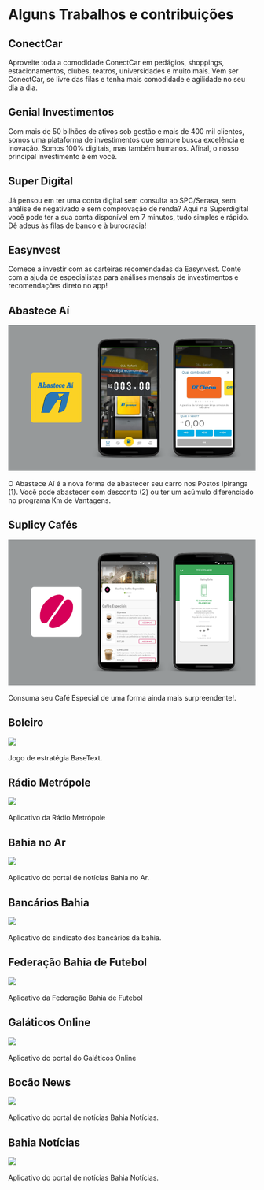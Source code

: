 # Alguns Trabalhos e contribuições

## ConectCar

Aproveite toda a comodidade ConectCar em pedágios, shoppings, estacionamentos, clubes, teatros,
universidades e muito mais. Vem ser ConectCar, se livre das filas e tenha mais comodidade e
agilidade no seu dia a dia.


## Genial Investimentos

Com mais de 50 bilhões de ativos sob gestão e mais de 400 mil clientes, somos uma plataforma de
investimentos que sempre busca excelência e inovação. Somos 100% digitais, mas também humanos.
Afinal, o nosso principal investimento é em você.


## Super Digital

Já pensou em ter uma conta digital sem consulta ao SPC/Serasa, sem análise de negativado e sem
comprovação de renda? Aqui na Superdigital você pode ter a sua conta disponível em 7 minutos,
tudo simples e rápido. Dê adeus às filas de banco e à burocracia!


## Easynvest

Comece a investir com as carteiras recomendadas da Easynvest. Conte com a ajuda de especialistas
para análises mensais de investimentos e recomendações direto no app!

## Abastece Aí

![](https://raw.githubusercontent.com/RafaelBarbosatec/rafaelbarbosatec.github.io/master/images/fulls/abasteceai/img.png)


O Abastece Aí é a nova forma de abastecer seu carro nos Postos Ipiranga (1). Você pode abastecer
com desconto (2) ou ter um acúmulo diferenciado no programa Km de Vantagens.

## Suplicy Cafés

![](https://raw.githubusercontent.com/RafaelBarbosatec/rafaelbarbosatec.github.io/master/images/fulls/suplicy/img.png)

Consuma seu Café Especial de uma forma ainda mais surpreendente!.

## Boleiro

![](https://raw.githubusercontent.com/RafaelBarbosatec/rafaelbarbosatec.github.io/blob/master/images/fulls/boleiro/img.png)

Jogo de estratégia BaseText.

## Rádio Metrópole

![](https://raw.githubusercontent.com/RafaelBarbosatec/rafaelbarbosatec.github.io/blob/master/images/fulls/metropole/img.png)

Aplicativo da Rádio Metrópole

## Bahia no Ar

![](https://raw.githubusercontent.com/RafaelBarbosatec/rafaelbarbosatec.github.io/blob/master/images/fulls/bahianoar/img.png)

Aplicativo do portal de notícias Bahia no Ar.

## Bancários Bahia

![](https://raw.githubusercontent.com/RafaelBarbosatec/rafaelbarbosatec.github.io/blob/master/images/fulls/bancarios/img.png)

Aplicativo do sindicato dos bancários da bahia.

## Federação Bahia de Futebol

![](https://raw.githubusercontent.com/RafaelBarbosatec/rafaelbarbosatec.github.io/blob/master/images/fulls/fbf/img.png)

Aplicativo da Federação Bahia de Futebol


## Galáticos Online

![](https://raw.githubusercontent.com/RafaelBarbosatec/rafaelbarbosatec.github.io/blob/master/images/fulls/galaticos/img.png)

Aplicativo do portal do Galáticos Online

## Bocão News

![](https://raw.githubusercontent.com/RafaelBarbosatec/rafaelbarbosatec.github.io/blob/master/images/fulls/bocao/img.png)

Aplicativo do portal de notícias Bahia Notícias.

## Bahia Notícias

![](https://raw.githubusercontent.com/RafaelBarbosatec/rafaelbarbosatec.github.io/blob/master/images/fulls/bahianoticias/img.png)

Aplicativo do portal de notícias Bahia Notícias.
